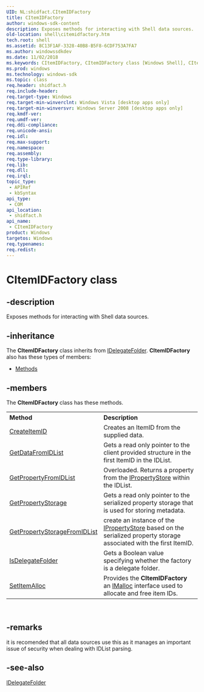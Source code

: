 ```yaml
---
UID: NL:shidfact.CItemIDFactory
title: CItemIDFactory
author: windows-sdk-content
description: Exposes methods for interacting with Shell data sources.
old-location: shell\citemidfactory.htm
tech.root: shell
ms.assetid: 8C13F1AF-3328-40B8-B5F8-6CDF753A7FA7
ms.author: windowssdkdev
ms.date: 11/02/2018
ms.keywords: CItemIDFactory, CItemIDFactory class [Windows Shell], CItemIDFactory class [Windows Shell],described, shell.citemidfactory, shidfact/CItemIDFactory
ms.prod: windows
ms.technology: windows-sdk
ms.topic: class
req.header: shidfact.h
req.include-header: 
req.target-type: Windows
req.target-min-winverclnt: Windows Vista [desktop apps only]
req.target-min-winversvr: Windows Server 2008 [desktop apps only]
req.kmdf-ver: 
req.umdf-ver: 
req.ddi-compliance: 
req.unicode-ansi: 
req.idl: 
req.max-support: 
req.namespace: 
req.assembly: 
req.type-library: 
req.lib: 
req.dll: 
req.irql: 
topic_type:
 - APIRef
 - kbSyntax
api_type:
 - COM
api_location:
 - shidfact.h
api_name:
 - CItemIDFactory
product: Windows
targetos: Windows
req.typenames: 
req.redist: 
---
```


# CItemIDFactory class


## -description


Exposes methods for interacting with Shell data sources.


## -inheritance

The <b xmlns:loc="http://microsoft.com/wdcml/l10n">CItemIDFactory</b> class inherits from <a href="https://msdn.microsoft.com/16db01f3-4167-43f0-9ef7-34eec906e199">IDelegateFolder</a>. <b>CItemIDFactory</b> also has these types of members:
<ul>
<li><a href="https://docs.microsoft.com/">Methods</a></li>
</ul>

## -members

The <b>CItemIDFactory</b> class has these methods.
<table class="members" id="memberListMethods">
<tr>
<th align="left" width="37%">Method</th>
<th align="left" width="63%">Description</th>
</tr>
<tr data="declared;">
<td align="left" width="37%">
<a href="https://msdn.microsoft.com/2129F4F3-A989-4CE2-ABFF-FE83DD78D4CE">CreateItemID</a>
</td>
<td align="left" width="63%">
Creates an ItemID from the supplied data.

</td>
</tr>
<tr data="declared;">
<td align="left" width="37%">
<a href="https://msdn.microsoft.com/E3E2233D-F424-4BF9-AAC4-4DC2FB75E214">GetDataFromIDList</a>
</td>
<td align="left" width="63%">
Gets a read only pointer to the client provided structure in the first ItemID in the IDList.

</td>
</tr>
<tr data="declared;">
<td align="left" width="37%">
<a href="https://msdn.microsoft.com/D0BE2A9A-5832-4C0E-BFB6-96EB467C3D9D">GetPropertyFromIDList</a>
</td>
<td align="left" width="63%">Overloaded. Returns a property from the <a href="https://msdn.microsoft.com/e995aaa1-d4c9-475f-b1fa-b9123cd5b653">IPropertyStore</a> within the IDList.

</td>
</tr>
<tr data="declared;">
<td align="left" width="37%">
<a href="https://msdn.microsoft.com/3A3F0F28-C9E1-4F2E-9A02-C6A48BF3C204">GetPropertyStorage</a>
</td>
<td align="left" width="63%">
Gets  a read only pointer to the serialized property storage that is used for storing metadata.

</td>
</tr>
<tr data="declared;">
<td align="left" width="37%">
<a href="https://msdn.microsoft.com/50E8F4F9-1E7B-4314-9AFB-1CA0795776FE">GetPropertyStorageFromIDList</a>
</td>
<td align="left" width="63%">
create an instance of the <a href="https://msdn.microsoft.com/e995aaa1-d4c9-475f-b1fa-b9123cd5b653">IPropertyStore</a> based on the serialized property storage associated with the first ItemID.

</td>
</tr>
<tr data="declared;">
<td align="left" width="37%">
<a href="https://msdn.microsoft.com/269DFCDF-A5F7-4367-8B08-3A5015BB04FE">IsDelegateFolder</a>
</td>
<td align="left" width="63%">
Gets a Boolean value specifying whether the factory is a delegate folder.

</td>
</tr>
<tr data="declared;">
<td align="left" width="37%">
<a href="https://msdn.microsoft.com/3E2BAAD9-5C16-4ECF-BADB-16B355439BA5">SetItemAlloc</a>
</td>
<td align="left" width="63%">
Provides the <b>CItemIDFactory</b> an <a href="https://msdn.microsoft.com/047f281e-2665-4d6d-9a0b-918cd3339447">IMalloc</a> interface used to allocate and free item IDs.

</td>
</tr>
</table> 


## -remarks



it is recomended that all data sources use this as it manages an important issue of security when  dealing with IDList parsing.




## -see-also




<a href="https://msdn.microsoft.com/16db01f3-4167-43f0-9ef7-34eec906e199">IDelegateFolder</a>
 

 

